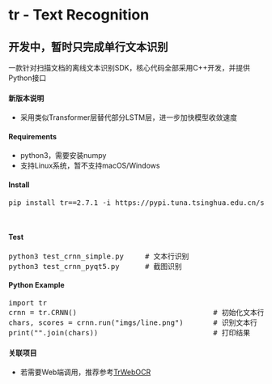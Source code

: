 # tr - Text Recognition 

## 开发中，暂时只完成单行文本识别

一款针对扫描文档的离线文本识别SDK，核心代码全部采用C++开发，并提供Python接口

#### 新版本说明
+ 采用类似Transformer层替代部分LSTM层，进一步加快模型收敛速度

#### Requirements
+ python3，需要安装numpy
+ 支持Linux系统，暂不支持macOS/Windows

#### Install
<pre>pip install tr==2.7.1 -i https://pypi.tuna.tsinghua.edu.cn/simple

<!--
模型下载：https://github.com/myhub/tr/releases/tag/2.6.1
说明：采用不同技术方案训练的模型精度速度有差异，可以按需下载，下载后替换crnn.bin文件即可
-->
</pre>

#### Test
<pre>
python3 test_crnn_simple.py     # 文本行识别  
python3 test_crnn_pyqt5.py      # 截图识别  
</pre>

#### Python Example
<pre>import tr
crnn = tr.CRNN()                                # 初始化文本行识别网络
chars, scores = crnn.run("imgs/line.png")       # 识别文本行
print("".join(chars))                           # 打印结果
</pre>


#### 关联项目
+ 若需要Web端调用，推荐参考<a href="https://github.com/alisen39/TrWebOCR">TrWebOCR</a>

